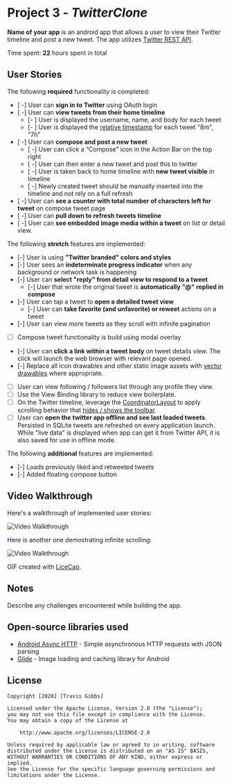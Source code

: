 # Project 3 - *TwitterClone*

**Name of your app** is an android app that allows a user to view their Twitter timeline and post a new tweet. The app utilizes [Twitter REST API](https://dev.twitter.com/rest/public).

Time spent: **22** hours spent in total

## User Stories

The following **required** functionality is completed:

* [ -]	User can **sign in to Twitter** using OAuth login
* [ -]	User can **view tweets from their home timeline**
  * [- ] User is displayed the username, name, and body for each tweet
  * [- ] User is displayed the [relative timestamp](https://gist.github.com/nesquena/f786232f5ef72f6e10a7) for each tweet "8m", "7h"
* [ -] User can **compose and post a new tweet**
  * [ -] User can click a “Compose” icon in the Action Bar on the top right
  * [ -] User can then enter a new tweet and post this to twitter
  * [ -] User is taken back to home timeline with **new tweet visible** in timeline
  * [ -] Newly created tweet should be manually inserted into the timeline and not rely on a full refresh
* [ -] User can **see a counter with total number of characters left for tweet** on compose tweet page
* [ -] User can **pull down to refresh tweets timeline**
* [ -] User can **see embedded image media within a tweet** on list or detail view.

The following **stretch** features are implemented:

* [-] User is using **"Twitter branded" colors and styles**
* [-] User sees an **indeterminate progress indicator** when any background or network task is happening
* [-] User can **select "reply" from detail view to respond to a tweet**
  * [-] User that wrote the original tweet is **automatically "@" replied in compose**
* [-] User can tap a tweet to **open a detailed tweet view**
  * [-] User can **take favorite (and unfavorite) or reweet** actions on a tweet
* [-] User can view more tweets as they scroll with infinite pagination
* [ ] Compose tweet functionality is build using modal overlay
* [-] User can **click a link within a tweet body** on tweet details view. The click will launch the web browser with relevant page opened.
* [-] Replace all icon drawables and other static image assets with [vector drawables](http://guides.codepath.org/android/Drawables#vector-drawables) where appropriate.
* [ ] User can view following / followers list through any profile they view.
* [ ] Use the View Binding library to reduce view boilerplate.
* [ ] On the Twitter timeline, leverage the [CoordinatorLayout](http://guides.codepath.org/android/Handling-Scrolls-with-CoordinatorLayout#responding-to-scroll-events) to apply scrolling behavior that [hides / shows the toolbar](http://guides.codepath.org/android/Using-the-App-ToolBar#reacting-to-scroll).
* [ ] User can **open the twitter app offline and see last loaded tweets**. Persisted in SQLite tweets are refreshed on every application launch. While "live data" is displayed when app can get it from Twitter API, it is also saved for use in offline mode.

The following **additional** features are implemented:

* [-] Loads previously liked and retweeted tweets
* [-] Added floating compose button

## Video Walkthrough

Here's a walkthrough of implemented user stories:

<img src='https://github.com/TravisGibbs/TwitterClone/blob/master/Kapture%202020-07-02%20at%2014.13.19.gif?raw=true' title='Video Walkthrough' width='' alt='Video Walkthrough' />

Here is another one demostrating infinite scrolling:

<img src='https://github.com/TravisGibbs/TwitterClone/blob/master/Kapture%202020-07-02%20at%2014.19.53.gif?raw=true' title='Video Walkthrough' width='' alt='Video Walkthrough' />

GIF created with [LiceCap](http://www.cockos.com/licecap/).

## Notes

Describe any challenges encountered while building the app.

## Open-source libraries used

- [Android Async HTTP](https://github.com/loopj/android-async-http) - Simple asynchronous HTTP requests with JSON parsing
- [Glide](https://github.com/bumptech/glide) - Image loading and caching library for Android

## License

    Copyright [2020] [Travis Gibbs]

    Licensed under the Apache License, Version 2.0 (the "License");
    you may not use this file except in compliance with the License.
    You may obtain a copy of the License at

        http://www.apache.org/licenses/LICENSE-2.0

    Unless required by applicable law or agreed to in writing, software
    distributed under the License is distributed on an "AS IS" BASIS,
    WITHOUT WARRANTIES OR CONDITIONS OF ANY KIND, either express or implied.
    See the License for the specific language governing permissions and
    limitations under the License.
